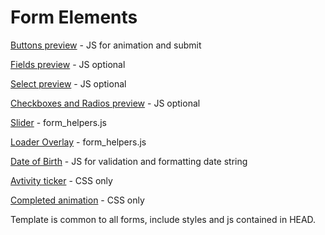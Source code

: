 # Form Elements

[Buttons preview](https://www.envoyhub.com/style-guide-buttons.html) - JS for animation and submit

[Fields preview](https://www.envoyhub.com/style-guide-fields.html) - JS optional 

[Select preview](https://www.envoyhub.com/style-guide-select.html) - JS optional 

[Checkboxes and Radios preview](https://www.envoyhub.com/style-guide-checkboxes-and-radios.html) - JS optional 

[Slider](https://www.envoyhub.com/style-guide-slider.html) - form_helpers.js

[Loader Overlay](https://www.envoyhub.com/style-guide-loader.html) - form_helpers.js

[Date of Birth](https://www.envoyhub.com/style-guide-dob.html) - JS for validation and formatting date string

[Avtivity ticker](https://www.envoyhub.com/style-guide-ticker.html) - CSS only

[Completed animation](https://www.envoyhub.com/style-guide-completion.html) - CSS only

Template is common to all forms, include styles and js contained in HEAD.
